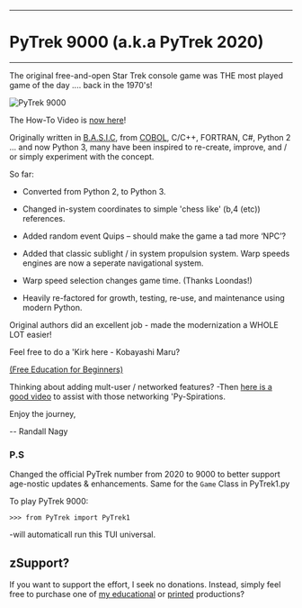 ***
# PyTrek 9000 (a.k.a PyTrek 2020)
***

The original free-and-open Star Trek console game was THE most played game of the day .... back in the 1970's! 

![PyTrek 9000](https://github.com/Python3-Training/PyTrek-9000/blob/master/PyTrek.png)

The How-To Video is [now here](https://takelessons.com/provider/profilev2/video/edit/b265b9922c7e46d688b28cb93abb9686?service=python)!

Originally written in [B.A.S.I.C](https://github.com/soft9000/Blog9000/blob/master/BASIC/SuperStarTrek_1973_10_00/STTR1.BAS), from [COBOL](https://github.com/soft9000/Blog9000/blob/master/GnuCOBOL/star_trek/star_trek.COB), C/C++, FORTRAN, C#, Python 2 ... and now Python 3, many have been inspired to re-create, improve, and / or simply experiment with the concept.

So far:

* Converted from Python 2, to Python 3. 

* Changed in-system coordinates to simple 'chess like' (b,4 (etc)) references.

* Added random event Quips – should make the game a tad more ‘NPC’?

* Added that classic sublight / in system propulsion system. Warp speeds engines are now a seperate navigational system.

* Warp speed selection changes game time. (Thanks Loondas!)

* Heavily re-factored for growth, testing, re-use, and maintenance using modern Python.

Original authors did an excellent job - made the modernization a WHOLE LOT easier!

Feel free to do a 'Kirk here - Kobayashi Maru?

[(Free Education for Beginners)](https://www.udemy.com/course/python-1000-the-python-primer/?referralCode=A22C48BD99DBF167A3DE)

Thinking about adding mult-user / networked features? -Then [here is a good video](https://www.oreilly.com/library/view/tcpip-and-udpip/9781484294543/) to assist with those networking 'Py-Spirations.



Enjoy the journey,


-- Randall Nagy

### P.S
Changed the official PyTrek number from 2020 to 9000 to better support age-nostic updates & enhancements. Same for the `Game` Class in PyTrek1.py

To play PyTrek 9000:

```
>>> from PyTrek import PyTrek1
```
-will automaticall run this TUI universal.


## zSupport?
If you want to support the effort, I seek no donations. Instead, simply feel free to purchase one of [my educational](https://www.udemy.com/user/randallnagy2/) or [printed](https://www.amazon.com/Randall-Nagy/e/B08ZJLH1VN?ref=sr_ntt_srch_lnk_1&qid=1660050704&sr=8-1) productions?


